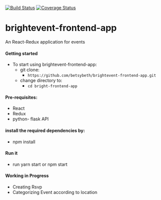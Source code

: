 [![Build Status](https://travis-ci.org/betsybeth/brightevent-frontend-app.svg?branch=develop)](https://travis-ci.org/betsybeth/brightevent-frontend-app)
[![Coverage Status](https://coveralls.io/repos/github/betsybeth/brightevent-frontend-app/badge.svg?branch=develop)](https://coveralls.io/github/betsybeth/brightevent-frontend-app?branch=develop)
# brightevent-frontend-app
An React-Redux  application for events


#### Getting started
* To start using brightevent-frontend-app:
  * git clone:
    * `https://github.com/betsybeth/brightevent-frontend-app.git`
  * change directory to:
    * `cd bright-frontend-app`

#### Pre-requisites:
* React
* Redux
* python- flask API

#### install the required dependencies by:

* npm install

#### Run it
* run yarn start or npm start

#### Working in Progress
* Creating Rsvp
* Categorizing Event according to location

